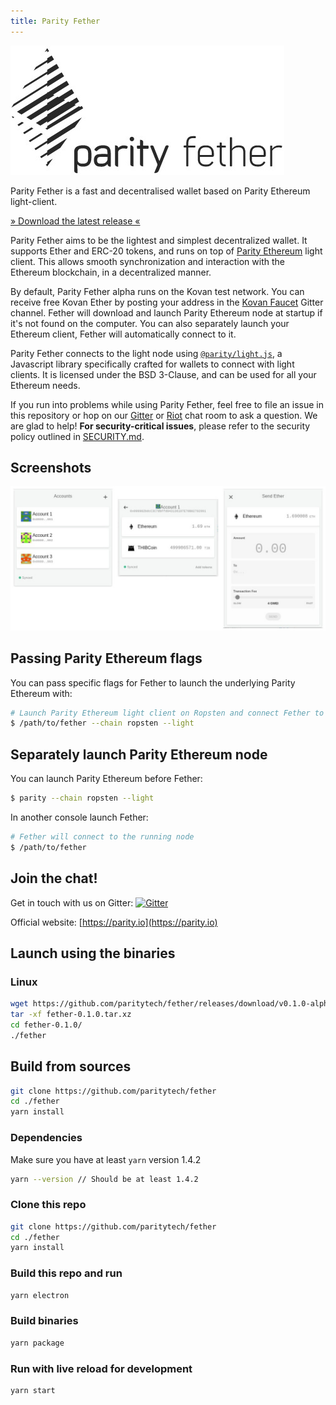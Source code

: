 ```yaml
---
title: Parity Fether
---
```


![Parity Fether](images/logo-parity-fether.jpg)

Parity Fether is a fast and decentralised wallet based on Parity Ethereum light-client.

[» Download the latest release «](https://github.com/paritytech/fether/releases)

Parity Fether aims to be the lightest and simplest decentralized wallet. It supports Ether and ERC-20 tokens, and runs on top of [Parity Ethereum](https://github.com/paritytech/parity-ethereum) light client. This allows smooth synchronization and interaction with the Ethereum blockchain, in a decentralized manner.

By default, Parity Fether alpha runs on the Kovan test network. You can receive free Kovan Ether by posting your address in the [Kovan Faucet](https://gitter.im/kovan-testnet/faucet) Gitter channel. Fether will download and launch Parity Ethereum node at startup if it's not found on the computer. You can also separately launch your Ethereum client, Fether will automatically connect to it.

Parity Fether connects to the light node using [`@parity/light.js`](https://github.com/paritytech/js-libs/tree/master/packages/light.js), a Javascript library specifically crafted for wallets to connect with light clients. It is licensed under the BSD 3-Clause, and can be used for all your Ethereum needs.

If you run into problems while using Parity Fether, feel free to file an issue in this repository or hop on our [Gitter](https://gitter.im/paritytech/fether) or [Riot](https://riot.im/app/#/group/+parity:matrix.parity.io) chat room to ask a question. We are glad to help! **For security-critical issues**, please refer to the security policy outlined in [SECURITY.md](https://github.com/paritytech/parity/blob/master/SECURITY.md).

## Screenshots
![Parity Fether wallet](/images/fether-screenshot-0.jpg)

## Passing Parity Ethereum flags

You can pass specific flags for Fether to launch the underlying Parity Ethereum with:
```bash
# Launch Parity Ethereum light client on Ropsten and connect Fether to it
$ /path/to/fether --chain ropsten --light
```
## Separately launch Parity Ethereum node

You can launch Parity Ethereum before Fether:
```bash
$ parity --chain ropsten --light
```
In another console launch Fether:
```bash
# Fether will connect to the running node
$ /path/to/fether
```

## Join the chat!

Get in touch with us on Gitter:
[![Gitter](https://img.shields.io/badge/Gitter-Fether-brightgreen.svg)](https://gitter.im/paritytech/fether)


Official website: [https://parity.io](https://parity.io)

## Launch using the binaries
### Linux
```bash
wget https://github.com/paritytech/fether/releases/download/v0.1.0-alpha2/fether-0.1.0.tar.xz
tar -xf fether-0.1.0.tar.xz 
cd fether-0.1.0/
./fether
```


## Build from sources

```bash
git clone https://github.com/paritytech/fether
cd ./fether
yarn install
```

### Dependencies
Make sure you have at least `yarn` version 1.4.2

```bash
yarn --version // Should be at least 1.4.2
```
### Clone this repo

```bash
git clone https://github.com/paritytech/fether
cd ./fether
yarn install
```

### Build this repo and run

```bash
yarn electron
```

### Build binaries

```bash
yarn package
```

### Run with live reload for development

```bash
yarn start
```
